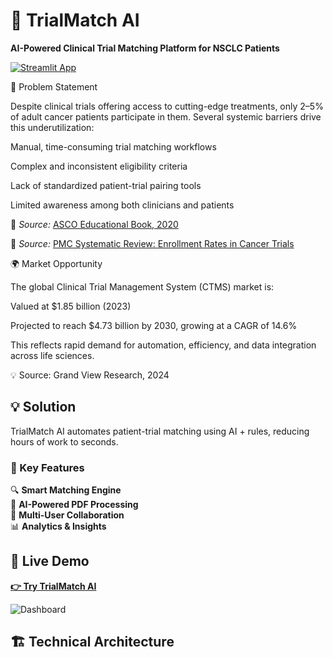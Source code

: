 # 🧬 TrialMatch AI

**AI-Powered Clinical Trial Matching Platform for NSCLC Patients**

[![Streamlit App](https://static.streamlit.io/badges/streamlit_badge_black_white.svg)](https://your-app-url.streamlit.app/)

🎯 Problem Statement

Despite clinical trials offering access to cutting-edge treatments, only 2–5% of adult cancer patients participate in them.
Several systemic barriers drive this underutilization:

Manual, time-consuming trial matching workflows

Complex and inconsistent eligibility criteria

Lack of standardized patient-trial pairing tools

Limited awareness among both clinicians and patients

 🔎 _Source:_ [ASCO Educational Book, 2020](https://ascopubs.org/doi/full/10.1200/EDBK_156686)

🔎 _Source:_ [PMC Systematic Review: Enrollment Rates in Cancer Trials](https://www.ncbi.nlm.nih.gov/pmc/articles/PMC6410951/)


🌍 Market Opportunity

The global Clinical Trial Management System (CTMS) market is:

Valued at $1.85 billion (2023)

Projected to reach $4.73 billion by 2030, growing at a CAGR of 14.6%

This reflects rapid demand for automation, efficiency, and data integration across life sciences.

💡 Source: Grand View Research, 2024

## 💡 Solution

TrialMatch AI automates patient-trial matching using AI + rules, reducing hours of work to seconds.

### 🔑 Key Features

🔍 **Smart Matching Engine**  
🤖 **AI-Powered PDF Processing**  
👥 **Multi-User Collaboration**  
📊 **Analytics & Insights**

## 🚀 Live Demo

**[👉 Try TrialMatch AI](https://your-app-url.streamlit.app/)**

![Dashboard](assets/screenshots/main-dashboard.png)

## 🏗️ Technical Architecture


